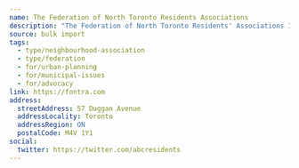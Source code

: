 ```yaml
---
name: The Federation of North Toronto Residents Associations
description: "The Federation of North Toronto Residents' Associations Incorporated (FoNTRA) is a not for profit organization now comprised of over 30 residents' associations, located between Bloor Street, Sheppard Avenue, the Don Valley Parkway and Bathurst Street in the City of Toronto. We monitor, investigate and help solve urban planning issues, share best practices and represent common interests of our members with all levels of government."
source: bulk import
tags:
  - type/neighbourhood-association
  - type/federation
  - for/urban-planning
  - for/municipal-issues
  - for/advocacy
link: https://fontra.com
address:
  streetAddress: 57 Duggan Avenue
  addressLocality: Toronto
  addressRegion: ON
  postalCode: M4V 1Y1
social:
  twitter: https://twitter.com/abcresidents
---
```


<!-- Community added via bulk import -->

